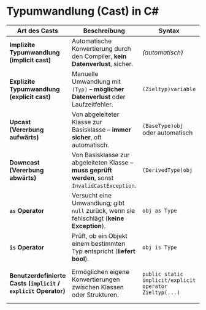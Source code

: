 # Typumwandlung (Cast) in C#

| Art des Casts                                                   | Beschreibung                                                                                     | Syntax                                                  | Beispiel                                                   |
| --------------------------------------------------------------- | ------------------------------------------------------------------------------------------------ | ------------------------------------------------------- | ---------------------------------------------------------- |
| **Implizite Typumwandlung (implicit cast)**                     | Automatische Konvertierung durch den Compiler, **kein Datenverlust**, sicher.                    | *(automatisch)*                                         | `int x = 10; double y = x; // int → double`                |
| **Explizite Typumwandlung (explicit cast)**                     | Manuelle Umwandlung mit `(Typ)` – **möglicher Datenverlust** oder Laufzeitfehler.                | `(Zieltyp)variable`                                     | `double d = 9.8; int i = (int)d; // i = 9`                 |
| **Upcast (Vererbung aufwärts)**                                 | Von abgeleiteter Klasse zur Basisklasse – **immer sicher**, oft automatisch.                     | `(BaseType)obj` oder automatisch                        | `Car car = new Car(); Vehicle v = car;`                    |
| **Downcast (Vererbung abwärts)**                                | Von Basisklasse zur abgeleiteten Klasse – **muss geprüft werden**, sonst `InvalidCastException`. | `(DerivedType)obj`                                      | `Vehicle v = new Car(); Car c = (Car)v;`                   |
| **`as` Operator**                                               | Versucht eine Umwandlung; gibt `null` zurück, wenn sie fehlschlägt (**keine Exception**).        | `obj as Type`                                           | `Vehicle v = new Vehicle(); Car c = v as Car; // c = null` |
| **`is` Operator**                                               | Prüft, ob ein Objekt einem bestimmten Typ entspricht (**liefert bool**).                         | `obj is Type`                                           | `if (v is Car) { ... }`                                    |
| **Benutzerdefinierte Casts (`implicit` / `explicit` Operator)** | Ermöglichen eigene Konvertierungen zwischen Klassen oder Strukturen.                             | `public static implicit/explicit operator Zieltyp(...)` | `public static explicit operator Car(Vehicle v)`           |
